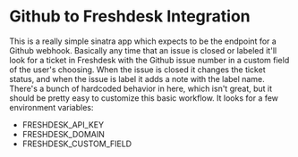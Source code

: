 Github to Freshdesk Integration
===
This is a really simple sinatra app which expects to be the endpoint for a
Github webhook. Basically any time that an issue is closed or labeled it'll
look for a ticket in Freshdesk with the Github issue number in a custom field
of the user's choosing. When the issue is closed it changes the ticket status,
and when the issue is label it adds a note with the label name. There's a bunch
of hardcoded behavior in here, which isn't great, but it should be pretty easy
to customize this basic workflow. It looks for a few environment variables:

- FRESHDESK_API_KEY
- FRESHDESK_DOMAIN
- FRESHDESK_CUSTOM_FIELD